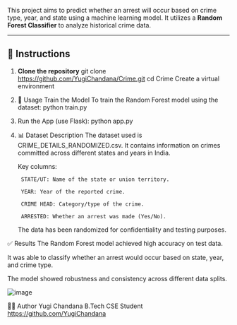 This project aims to predict whether an arrest will occur based on crime type, year, and state using a machine learning model.
It utilizes a **Random Forest Classifier** to analyze historical crime data.

---

## 🔧 Instructions

1. **Clone the repository**
   git clone https://github.com/YugiChandana/Crime.git
   cd Crime
   Create a virtual environment

2. 🚀 Usage
   Train the Model
   To train the Random Forest model using the dataset:
   python train.py

3. Run the App (use Flask):
   python app.py

4. 📊 Dataset Description
   The dataset used is CRIME_DETAILS_RANDOMIZED.csv. It contains information on crimes committed across different states and years in India.

      Key columns:
   
        STATE/UT: Name of the state or union territory.

        YEAR: Year of the reported crime.

        CRIME HEAD: Category/type of the crime.

        ARRESTED: Whether an arrest was made (Yes/No).

   The data has been randomized for confidentiality and testing purposes.

✅ Results
The Random Forest model achieved high accuracy on test data.

It was able to classify whether an arrest would occur based on state, year, and crime type.

The model showed robustness and consistency across different data splits.

![image](https://github.com/user-attachments/assets/0261bbea-20ab-49a9-99a0-0ca5a3e8ce98)

🙋‍♀️ Author
Yugi Chandana
B.Tech CSE Student
https://github.com/YugiChandana



